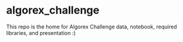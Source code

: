 # algorex_challenge
This repo is the home for Algorex Challenge data, notebook, required libraries, and presentation :)
